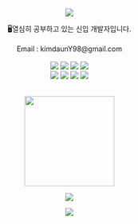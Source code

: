<br>
<p align="center">
<img src="https://capsule-render.vercel.app/api?type=waving&fontSize=20&rotate=-30&color=timeAuto"/>

</p>


<div align='center'> 🖥열심히 공부하고 있는 신입 개발자입니다.</div>
<br>
<div align='center'> Email : kimdaunY98@gmail.com</div>
<br>
<div align = "center">
  <img src="https://img.shields.io/badge/Java-007396?style=flat&logo=Conda-Forge&logoColor=white" />
  <img src="https://img.shields.io/badge/Kotlin-7F52FF?style=flat&logo=Kotlin&logoColor=white" />
  <img src="https://img.shields.io/badge/Dart-0175C2?style=flat&logo=Dart&logoColor=white" />
  <img src="https://img.shields.io/badge/Swift-F05138?style=flat&logo=Swift&logoColor=white" />
  <br>
  <img src="https://img.shields.io/badge/IntelliJ IDEA-000000?style=flat&logo=IntelliJ IDEA&logoColor=white" />
  <img src="https://img.shields.io/badge/Android%20Studio-3DDC84?style=flat&logo=AndroidStudio&logoColor=white" />
  <img src="https://img.shields.io/badge/Flutter-02569B?style=flat&logo=Flutter&logoColor=white" />
  <img src="https://img.shields.io/badge/Xcode-147EFB?style=flat&logo=Xcode&logoColor=white" />
 </div>
<br>
<p align="center">
  <img height="180em" src="https://github-readme-stats-eight-theta.vercel.app/api/top-langs/?username=ParkHyeongjoo&layout=compact&langs_count=8&theme=algolia" />
</p>
 
<p align="center">
<a href="https://hits.seeyoufarm.com"><img src="https://hits.seeyoufarm.com/api/count/incr/badge.svg?url=https%3A%2F%2Fgithub.com%2FParkHyeongjoo&count_bg=%2379C83D&title_bg=%23555555&icon=&icon_color=%23E7E7E7&title=Visitor&edge_flat=false"/></a>
</p>

<p align="center">
<img src="https://capsule-render.vercel.app/api?type=waving&color=timeAuto&height=100&section=footer"/>
</p>
